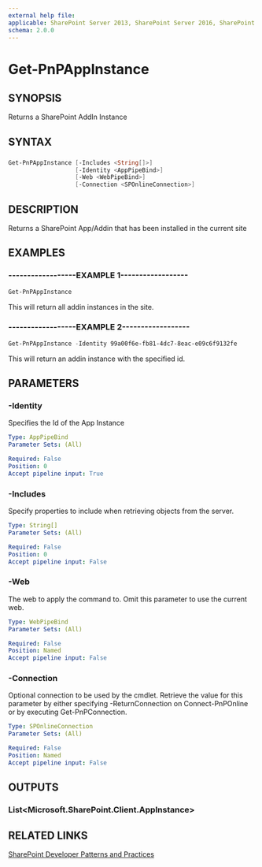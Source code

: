 ```yaml
---
external help file:
applicable: SharePoint Server 2013, SharePoint Server 2016, SharePoint Server 2019, SharePoint Online
schema: 2.0.0
---
```

# Get-PnPAppInstance

## SYNOPSIS
Returns a SharePoint AddIn Instance

## SYNTAX 

### 
```powershell
Get-PnPAppInstance [-Includes <String[]>]
                   [-Identity <AppPipeBind>]
                   [-Web <WebPipeBind>]
                   [-Connection <SPOnlineConnection>]
```

## DESCRIPTION
Returns a SharePoint App/Addin that has been installed in the current site

## EXAMPLES

### ------------------EXAMPLE 1------------------
```powershell
Get-PnPAppInstance
```

This will return all addin instances in the site.

### ------------------EXAMPLE 2------------------
```powershell
Get-PnPAppInstance -Identity 99a00f6e-fb81-4dc7-8eac-e09c6f9132fe
```

This will return an addin instance with the specified id.

## PARAMETERS

### -Identity
Specifies the Id of the App Instance

```yaml
Type: AppPipeBind
Parameter Sets: (All)

Required: False
Position: 0
Accept pipeline input: True
```

### -Includes
Specify properties to include when retrieving objects from the server.

```yaml
Type: String[]
Parameter Sets: (All)

Required: False
Position: 0
Accept pipeline input: False
```

### -Web
The web to apply the command to. Omit this parameter to use the current web.

```yaml
Type: WebPipeBind
Parameter Sets: (All)

Required: False
Position: Named
Accept pipeline input: False
```

### -Connection
Optional connection to be used by the cmdlet. Retrieve the value for this parameter by either specifying -ReturnConnection on Connect-PnPOnline or by executing Get-PnPConnection.

```yaml
Type: SPOnlineConnection
Parameter Sets: (All)

Required: False
Position: Named
Accept pipeline input: False
```

## OUTPUTS

### List<Microsoft.SharePoint.Client.AppInstance>

## RELATED LINKS

[SharePoint Developer Patterns and Practices](https://aka.ms/sppnp)
